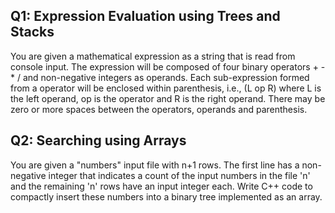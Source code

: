 Q1: Expression Evaluation using Trees and Stacks
---

You are given a mathematical expression as a string that is read from console input. The expression will be composed of four binary operators + - * / and non-negative integers as operands. Each sub-expression formed from a operator will be enclosed within parenthesis, i.e., (L op R) where L is the left operand, op is the operator and R is the right operand. There may be zero or more spaces between the operators, operands and parenthesis.

Q2: Searching using Arrays 
---

You are given a "numbers" input file with n+1 rows. The first line has a non-negative integer that indicates a count of the input numbers in the file 'n' and the remaining 'n' rows have an input integer each. Write C++ code to compactly insert these numbers into a binary tree implemented as an array.
